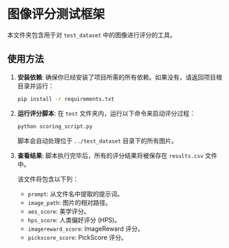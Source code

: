 # 图像评分测试框架

本文件夹包含用于对 `test_dataset` 中的图像进行评分的工具。

## 使用方法

1.  **安装依赖**:
    确保你已经安装了项目所需的所有依赖。如果没有，请返回项目根目录并运行：
    ```bash
    pip install -r requirements.txt
    ```

2.  **运行评分脚本**:
    在 `test` 文件夹内，运行以下命令来启动评分过程：
    ```bash
    python scoring_script.py
    ```
    脚本会自动处理位于 `../test_dataset` 目录下的所有图片。

3.  **查看结果**:
    脚本执行完毕后，所有的评分结果将被保存在 `results.csv` 文件中。

    该文件将包含以下列：
    - `prompt`: 从文件名中提取的提示词。
    - `image_path`: 图片的相对路径。
    - `aes_score`: 美学评分。
    - `hps_score`: 人类偏好评分 (HPS)。
    - `imagereward_score`: ImageReward 评分。
    - `pickscore_score`: PickScore 评分。
